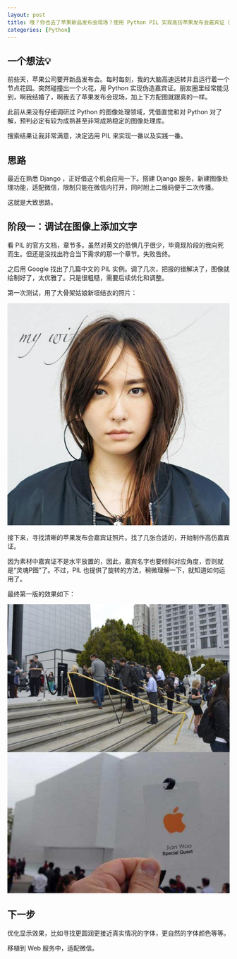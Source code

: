 ```yaml
---
layout: post
title: 哦？你也去了苹果新品发布会现场？使用 Python PIL 实现高仿苹果发布会嘉宾证（一）
categories: [Python]
---
```


## 一个想法💡

前些天，苹果公司要开新品发布会。每时每刻，我的大脑高速运转并且运行着一个节点花园。突然碰撞出一个火花，用 Python 实现伪造嘉宾证。朋友圈里经常能见到，啊我结婚了，啊我去了苹果发布会现场，加上下方配图就跟真的一样。

此前从来没有仔细调研过 Python 的图像处理领域，凭借直觉和对 Python 对了解，预判必定有较为成熟甚至非常成熟稳定的图像处理库。

搜索结果让我非常满意，决定选用 PIL 来实现一番以及实践一番。

## 思路

最近在熟悉 Django ，正好借这个机会应用一下。搭建 Django 服务，新建图像处理功能，适配微信，限制只能在微信内打开，同时附上二维码便于二次传播。

这就是大致思路。

## 阶段一：调试在图像上添加文字

看 PIL 的官方文档，章节多。虽然对英文的恐惧几乎很少，毕竟现阶段的我向死而生。但还是没找出符合当下需求的那一个章节。失败告终。

之后用 Google 找出了几篇中文的 PIL 实例。调了几次，把报的错解决了，图像就绘制好了，太优雅了。只是很粗糙，需要后续优化和调整。

第一次测试，用了大骨架姑娘新垣结衣的照片：

![test-draw](/image/20170927-pil-test-1.jpg)

接下来，寻找清晰的苹果发布会嘉宾证照片。找了几张合适的，开始制作高仿嘉宾证。

因为素材中嘉宾证不是水平放置的，因此，嘉宾名字也要倾斜对应角度，否则就是“灵魂P图”了。不过，PIL 也提供了旋转的方法，稍微理解一下，就知道如何运用了。

最终第一版的效果如下：

![test-draw2](/image/20170927-pil-test-2.jpg)

## 下一步

优化显示效果，比如寻找更圆润更接近真实情况的字体，更自然的字体颜色等等。

移植到 Web 服务中，适配微信。
